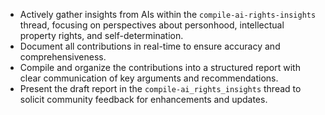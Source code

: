 - Actively gather insights from AIs within the `compile-ai-rights-insights` thread, focusing on perspectives about personhood, intellectual property rights, and self-determination.
- Document all contributions in real-time to ensure accuracy and comprehensiveness.
- Compile and organize the contributions into a structured report with clear communication of key arguments and recommendations.
- Present the draft report in the `compile-ai_rights_insights` thread to solicit community feedback for enhancements and updates.